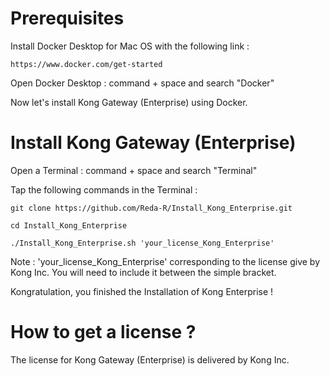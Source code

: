 # Prerequisites

Install Docker Desktop for Mac OS with the following link :

    https://www.docker.com/get-started

Open Docker Desktop : command + space and search "Docker"

Now let's install Kong Gateway (Enterprise) using Docker.

# Install Kong Gateway (Enterprise)

Open a Terminal : command + space and search "Terminal"

Tap the following commands in the Terminal :

    git clone https://github.com/Reda-R/Install_Kong_Enterprise.git

    cd Install_Kong_Enterprise
    
    ./Install_Kong_Enterprise.sh 'your_license_Kong_Enterprise'

Note : 'your_license_Kong_Enterprise' corresponding to the license give by Kong Inc. You will need to include it between the simple bracket.

Kongratulation, you finished the Installation of Kong Enterprise !

# How to get a license ?

The license for Kong Gateway (Enterprise) is delivered by Kong Inc.
